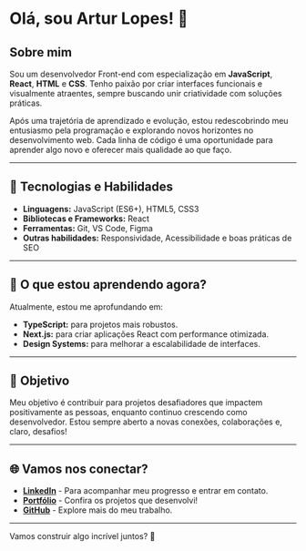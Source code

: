 # Olá, sou Artur Lopes! 👋

## Sobre mim

Sou um desenvolvedor Front-end com especialização em **JavaScript**, **React**, **HTML** e **CSS**. Tenho paixão por criar interfaces funcionais e visualmente atraentes, sempre buscando unir criatividade com soluções práticas.

Após uma trajetória de aprendizado e evolução, estou redescobrindo meu entusiasmo pela programação e explorando novos horizontes no desenvolvimento web. Cada linha de código é uma oportunidade para aprender algo novo e oferecer mais qualidade ao que faço.

---

## 🚀 Tecnologias e Habilidades

- **Linguagens:** JavaScript (ES6+), HTML5, CSS3
- **Bibliotecas e Frameworks:** React
- **Ferramentas:** Git, VS Code, Figma
- **Outras habilidades:** Responsividade, Acessibilidade e boas práticas de SEO

---

## 🌱 O que estou aprendendo agora?

Atualmente, estou me aprofundando em:
- **TypeScript:** para projetos mais robustos.
- **Next.js:** para criar aplicações React com performance otimizada.
- **Design Systems:** para melhorar a escalabilidade de interfaces.

---

## 🎯 Objetivo

Meu objetivo é contribuir para projetos desafiadores que impactem positivamente as pessoas, enquanto continuo crescendo como desenvolvedor. Estou sempre aberto a novas conexões, colaborações e, claro, desafios!

---

## 🌐 Vamos nos conectar?

- [**LinkedIn**](https://www.linkedin.com/in/artur-lages-lopes/) - Para acompanhar meu progresso e entrar em contato.
- [**Portfólio**](https://arturllopes-portfolio.vercel.app/index.html) - Confira os projetos que desenvolvi!
- [**GitHub**](https://github.com/ArturLLopes) - Explore mais do meu trabalho.

---

Vamos construir algo incrível juntos? 🚀
